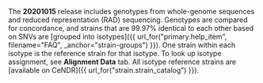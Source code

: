 The <strong>20201015</strong> release includes genotypes from whole-genome sequences and reduced representation (RAD) sequencing. 
Genotypes are compared for concordance, and strains that are 99.97% identical to 
each other based on SNVs are [grouped into isotypes]({{ url_for("primary.help_item", filename="FAQ", _anchor="strain-groups") }}).
One strain within each isotype is the reference strain for that isotype. To look up isotype assignment, see <strong>Alignment Data</strong> tab.
All isotype reference strains are [available on CeNDR]({{ url_for("strain.strain_catalog") }}).
